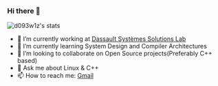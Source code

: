 ### Hi there 👋

![d093w1z's stats](https://komarev.com/ghpvc/?username=your-github-username&style=flat-square)

- 🔭 I’m currently working at [Dassault Systèmes Solutions Lab](https://3ds.com)
- 🌱 I’m currently learning System Design and Compiler Architectures
- 👯 I’m looking to collaborate on Open Source projects(Preferably C++ based)
- 💬 Ask me about Linux & C++
- 📫 How to reach me: [Gmail](mailto:mukeshtandale171@gmail.com?subject=[GitHub])
